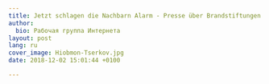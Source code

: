 ```yaml
---
title: Jetzt schlagen die Nachbarn Alarm - Presse über Brandstiftungen im Kloster
author:
  bio: Рабочая группа Интернета
layout: post
lang: ru
cover_image: Hiobmon-Tserkov.jpg
date: 2018-12-02 15:01:44 +0100

---
```

